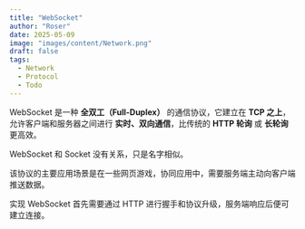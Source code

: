 ```yaml
---
title: "WebSocket"
author: "Roser"
date: 2025-05-09
image: "images/content/Network.png"
draft: false
tags:
  - Network
  - Protocol
  - Todo
---
```

WebSocket 是一种 **全双工（Full-Duplex）** 的通信协议，它建立在 **TCP 之上**，允许客户端和服务器之间进行 **实时、双向通信**，比传统的 **HTTP 轮询** 或 **长轮询** 更高效。

WebSocket 和 Socket 没有关系，只是名字相似。

该协议的主要应用场景是在一些网页游戏，协同应用中，需要服务端主动向客户端推送数据。

实现 WebSocket 首先需要通过 HTTP 进行握手和协议升级，服务端响应后便可建立连接。